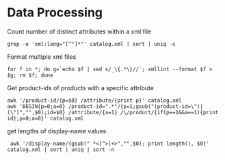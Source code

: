 # Data Processing

Count number of distinct attributes within a xml file

    grep -o 'xml:lang="[^"]*"' catalog.xml | sort | uniq -c

Format multiple xml files

    for f in *; do g=`echo $f | sed s/_\{.*\}//`; xmllint --format $f > $g; rm $f; done

Get product-ids of products with a specific attribute

    awk '/product-id/{p=$0} /attribute/{print p}' catalog.xml
    awk 'BEGIN{p=0;a=0} /product-id=".*"/{p=1;gsub("(product-id=\")|(\")","",$0);id=$0} /attribute/{a=1} /\/product/{if(p==1&&a==1){print id};p=0;a=0}' catalog.xml

get lengths of display-name values

     awk '/display-name/{gsub(" *<[^>]+>","",$0); print length(), $0}' catalog.xml | sort | uniq | sort -n
